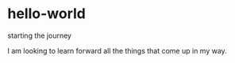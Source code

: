# hello-world
starting the journey


I am looking to learn forward all the things that come up in my way.
